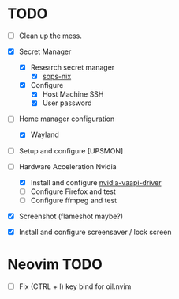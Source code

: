 # TODO
- [ ] Clean up the mess.
- [x] Secret Manager
  - [x] Research secret manager
    - [x] [sops-nix](https://github.com/Mic92/sops-nix)
  - [x] Configure
    - [x] Host Machine SSH
    - [x] User password
- [ ] Home manager configuration
  - [x] Wayland
- [ ]  Setup and configure [UPSMON]
- [ ] Hardware Acceleration Nvidia
  - [x] Install and configure [nvidia-vaapi-driver](https://github.com/elFarto/nvidia-vaapi-driver)
  - [ ] Configure Firefox and test
  - [ ] Configure ffmpeg and test
- [x] Screenshot (flameshot maybe?)
- [x] Install and configure screensaver / lock screen


# Neovim TODO
- [ ] Fix (CTRL + l) key bind for oil.nvim
